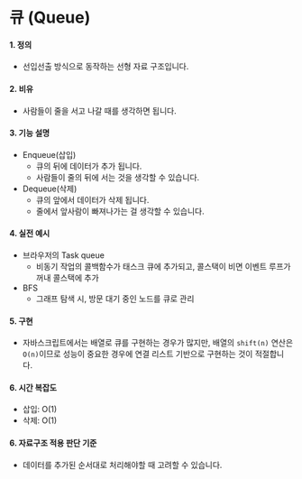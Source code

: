 # 큐 (Queue)

#### 1. 정의
- 선입선출 방식으로 동작하는 선형 자료 구조입니다.

#### 2. 비유
- 사람들이 줄을 서고 나갈 때를 생각하면 됩니다.

#### 3. 기능 설명
- Enqueue(삽입)
	- 큐의 뒤에 데이터가 추가 됩니다.
	- 사람들이 줄의 뒤에 서는 것을 생각할 수 있습니다.
- Dequeue(삭제)
	- 큐의 앞에서 데이터가 삭제 됩니다.
	- 줄에서 앞사람이 빠져나가는 걸 생각할 수 있습니다.

#### 4. 실전 예시
- 브라우저의 Task queue
	- 비동기 작업의 콜백함수가 태스크 큐에 추가되고, 콜스택이 비면 이벤트 루프가 꺼내 콜스택에 추가
- BFS
	- 그래프 탐색 시, 방문 대기 중인 노드를 큐로 관리

#### 5. 구현
- 자바스크립트에서는 배열로 큐를 구현하는 경우가 많지만, 배열의 `shift(n)` 연산은 `O(n)`이므로 성능이 중요한 경우에 연결 리스트 기반으로 구현하는 것이 적절합니다.

#### 6. 시간 복잡도
- 삽입: O(1)
- 삭제: O(1)

#### 6. 자료구조 적용 판단 기준
- 데이터를 추가된 순서대로 처리해야할 때 고려할 수 있습니다.
